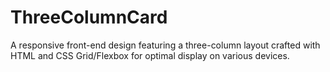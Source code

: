 # ThreeColumnCard
A responsive front-end design featuring a three-column layout crafted with HTML and CSS Grid/Flexbox for optimal display on various devices.
